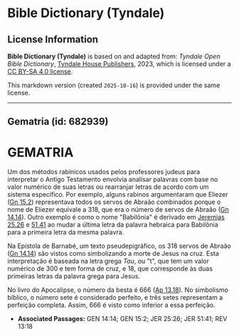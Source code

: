 # Bible Dictionary (Tyndale)

## License Information

**Bible Dictionary (Tyndale)** is based on and adapted from: _Tyndale Open Bible Dictionary_, [Tyndale House Publishers](https://tyndaleopenresources.com/), 2023, which is licensed under a [CC BY-SA 4.0 license](https://creativecommons.org/licenses/by-sa/4.0/legalcode.en).

This markdown version (created `2025-10-16`) is provided under the same license.



--------------------------------

## Gematria (id: 682939)

GEMATRIA
========

Um dos métodos rabínicos usados pelos professores judeus para interpretar o Antigo Testamento envolvia analisar palavras com base no valor numérico de suas letras ou rearranjar letras de acordo com um sistema específico. Por exemplo, alguns rabinos argumentaram que Eliezer ([Gn 15\.2](https://ref.ly/Gen15:2)) representava todos os servos de Abraão combinados porque o nome de Eliezer equivale a 318, que era o número de servos de Abraão ([Gn 14\.14](https://ref.ly/Gen14:14)). Outro exemplo é como o nome "Babilônia" é derivado em [Jeremias 25\.26](https://ref.ly/Jer25:26) e [51\.41](https://ref.ly/Jer51:41) ao mudar a última letra da palavra hebraica para Babilônia para a primeira letra da mesma palavra.

Na Epístola de Barnabé, um texto pseudepigráfico, os 318 servos de Abraão ([Gn 14\.14](https://ref.ly/Gen14:14)) são vistos como simbolizando a morte de Jesus na cruz. Esta interpretação é baseada na letra grega *Tau*, ou "t", que tem um valor numérico de 300 e tem forma de cruz, e 18, que corresponde às duas primeiras letras da palavra grega para Jesus.

No livro do Apocalipse, o número da besta é 666 ([Ap 13\.18](https://ref.ly/Rev13:18)). No simbolismo bíblico, o número sete é considerado perfeito, e três setes representam a perfeição completa. Assim, 666 é visto como inferior a essa perfeição.

* **Associated Passages:** GEN 14:14; GEN 15:2; JER 25:26; JER 51:41; REV 13:18

